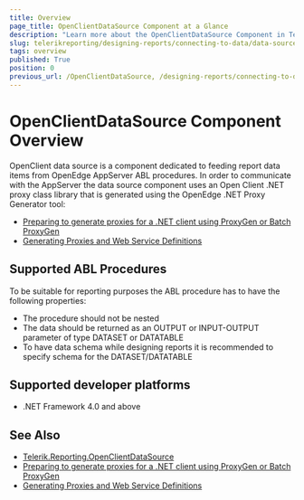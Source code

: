 ```yaml
---
title: Overview
page_title: OpenClientDataSource Component at a Glance
description: "Learn more about the OpenClientDataSource Component in Telerik Reporting and how to use it in your reports."
slug: telerikreporting/designing-reports/connecting-to-data/data-source-components/openclientdatasource-component/overview
tags: overview
published: True
position: 0
previous_url: /OpenClientDataSource, /designing-reports/connecting-to-data/data-source-components/openclientdatasource-component/
---
```


# OpenClientDataSource Component Overview

OpenClient data source is a component dedicated to feeding report data items from OpenEdge AppServer ABL procedures. In order to communicate with the AppServer the data source component uses an Open Client .NET proxy class library that is generated using the OpenEdge .NET Proxy Generator tool:

* [Preparing to generate proxies for a .NET client using ProxyGen or Batch ProxyGen](https://docs.progress.com/bundle/openedge-dotnet-open-clients-117/page/Preparing-to-generate-proxies-for-a-.NET-client-using-ProxyGen-or-Batch-ProxyGen.html?labelkey=product_openedge_117)
* [Generating Proxies and Web Service Definitions](https://docs.progress.com/bundle/openedge-open-client-toolkit-introduction-117/page/Generating-Proxies-and-Web-Service-Definitions.html)

## Supported ABL Procedures

To be suitable for reporting purposes the ABL procedure has to have the following properties:

* The procedure should not be nested
* The data should be returned as an OUTPUT or INPUT-OUTPUT parameter of type DATASET or DATATABLE
* To have data schema while designing reports it is recommended to specify schema for the DATASET/DATATABLE

## Supported developer platforms

* .NET Framework 4.0 and above

## See Also

* [Telerik.Reporting.OpenClientDataSource](/reporting/api/Telerik.Reporting.OpenClientDataSource)
* [Preparing to generate proxies for a .NET client using ProxyGen or Batch ProxyGen](https://docs.progress.com/bundle/openedge-dotnet-open-clients-117/page/Preparing-to-generate-proxies-for-a-.NET-client-using-ProxyGen-or-Batch-ProxyGen.html?labelkey=product_openedge_117)
* [Generating Proxies and Web Service Definitions](https://docs.progress.com/bundle/openedge-open-client-toolkit-introduction-117/page/Generating-Proxies-and-Web-Service-Definitions.html)

